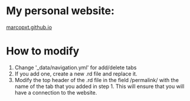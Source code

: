 # My personal website:

[marcopxt.github.io](https://marcopxt.github.io/)


# How to modify

1. Change '_data/navigation.yml' for add/delete tabs
2. If you add one, create a new .rd file and replace it.
3. Modify the top header of the .rd file in the field /permalink/ with the name of the tab that you added in step 1. This will ensure that you will have a connection to the website.
